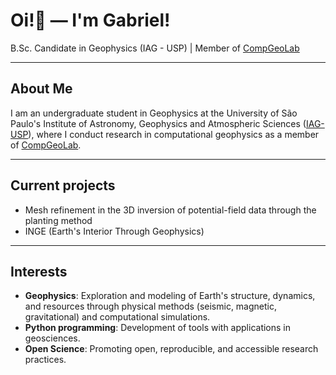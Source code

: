 # Oi!👋 ― I'm Gabriel!
 

B.Sc. Candidate in Geophysics (IAG - USP) | Member of  [CompGeoLab](https://www.compgeolab.org) 


---

## About Me

I am an undergraduate student in Geophysics at the University of São Paulo's Institute of Astronomy, Geophysics and Atmospheric Sciences ([IAG-USP](https://www.iag.usp.br)), where I conduct research in computational geophysics as a member of [CompGeoLab](https://www.compgeolab.org).

---


## Current projects

- Mesh refinement in the 3D inversion of potential-field data through the planting method
- INGE (Earth's Interior Through Geophysics)

---

## Interests

- **Geophysics**:  Exploration and modeling of Earth's structure, dynamics, and resources through physical methods (seismic, magnetic, gravitational) and computational simulations.
- **Python programming**: Development of tools with applications in geosciences.
- **Open Science**: Promoting open, reproducible, and accessible research practices.



